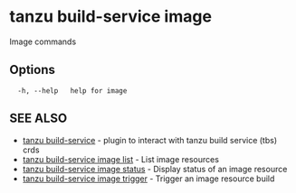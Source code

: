 # tanzu build-service image

Image commands

## Options

```console
  -h, --help   help for image
```

## SEE ALSO

* [tanzu build-service](tanzu_build-service.hbs.md)	 - plugin to interact with tanzu build service (tbs) crds
* [tanzu build-service image list](tanzu_build-service_image_list.hbs.md)	 - List image resources
* [tanzu build-service image status](tanzu_build-service_image_status.hbs.md)	 - Display status of an image resource
* [tanzu build-service image trigger](tanzu_build-service_image_trigger.hbs.md)	 - Trigger an image resource build
